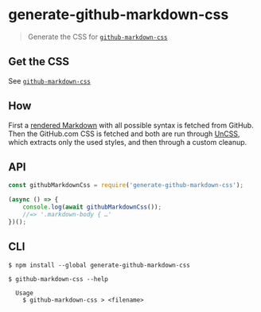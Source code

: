 # generate-github-markdown-css

> Generate the CSS for [`github-markdown-css`](https://github.com/sindresorhus/github-markdown-css)

## Get the CSS

See [`github-markdown-css`](https://github.com/sindresorhus/github-markdown-css)

## How

First a [rendered Markdown](fixture.md) with all possible syntax is fetched from GitHub. Then the GitHub.com CSS is fetched and both are run through [UnCSS](https://github.com/giakki/uncss), which extracts only the used styles, and then through a custom cleanup.

## API

```js
const githubMarkdownCss = require('generate-github-markdown-css');

(async () => {
	console.log(await githubMarkdownCss());
	//=> '.markdown-body { …'
})();
```

## CLI

```
$ npm install --global generate-github-markdown-css
```

```
$ github-markdown-css --help

  Usage
    $ github-markdown-css > <filename>
```
